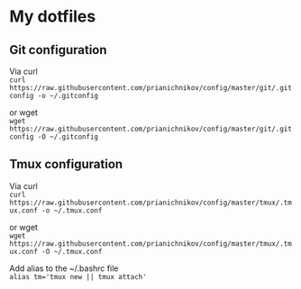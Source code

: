 # My dotfiles 

## Git configuration
Via curl  
`curl https://raw.githubusercontent.com/prianichnikov/config/master/git/.gitconfig -o ~/.gitconfig`
  
or wget  
`wget https://raw.githubusercontent.com/prianichnikov/config/master/git/.gitconfig -O ~/.gitconfig`

## Tmux configuration
Via curl  
`curl https://raw.githubusercontent.com/prianichnikov/config/master/tmux/.tmux.conf -o ~/.tmux.conf`  

or wget    
`wget https://raw.githubusercontent.com/prianichnikov/config/master/tmux/.tmux.conf -O ~/.tmux.conf`

Add alias to the ~/.bashrc file  
`alias tm='tmux new || tmux attach'`
